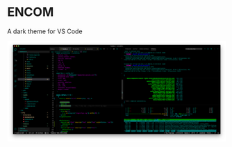 # ENCOM

A dark theme for VS Code

![Screenshot](https://github.com/emeraldio/encom/blob/master/screenshot.png?raw=true)
